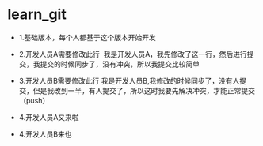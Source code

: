 # learn_git
* 1.基础版本，每个人都基于这个版本开始开发
* 2.开发人员A需要修改此行  我是开发人员A，我先修改了这一行，然后进行提交，我提交的时候同步了，没有冲突，所以我提交比较简单
* 3.开发人员B需要修改此行 我是开发人员B,我修改的时候同步了，没有人提交，但是我改到一半，有人提交了，所以这时我要先解决冲突，才能正常提交（push）

* 4.开发人员A又来啦
* 4.开发人员B来也
